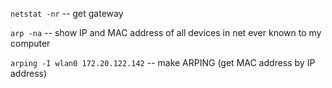 `netstat -nr` -- get gateway

`arp -na` -- show IP and MAC address of all devices in net ever known to my computer

`arping -I wlan0 172.20.122.142` -- make ARPING (get MAC address by IP address)

